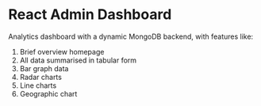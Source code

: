 # React Admin Dashboard

Analytics dashboard with a dynamic MongoDB backend, with features like:

1. Brief overview homepage
2. All data summarised in tabular form
3. Bar graph data 
4. Radar charts
5. Line charts
6. Geographic chart